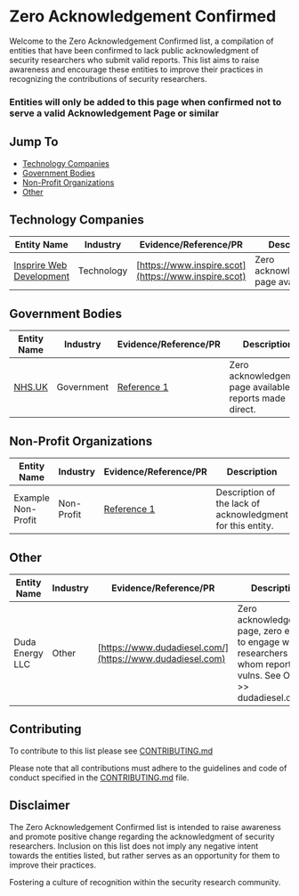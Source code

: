 # Zero Acknowledgement Confirmed

Welcome to the Zero Acknowledgement Confirmed list, a compilation of entities that have been confirmed to lack public acknowledgment of security researchers who submit valid reports. This list aims to raise awareness and encourage these entities to improve their practices in recognizing the contributions of security researchers.

### Entities will only be added to this page when confirmed not to serve a valid Acknowledgement Page or similar

## Jump To

- [Technology Companies](#technology-companies)
- [Government Bodies](#government-bodies)
- [Non-Profit Organizations](#non-profit-organizations)
- [Other](#other)


## Technology Companies

| Entity Name          | Industry            | Evidence/Reference/PR                                          | Description                                                 |
| -------------------- | ------------------- | ----------------------------------------------------------- | ----------------------------------------------------------- |
| [Insprire Web Development](https://www.inspire.scot) | Technology           | [https://www.inspire.scot](https://www.inspire.scot)                          | Zero acknowledgement page available  |

## Government Bodies

| Entity Name           | Industry            | Evidence/Reference/PR                                          | Description                                                 |
| --------------------- | ------------------- | ----------------------------------------------------------- | ----------------------------------------------------------- |
| [NHS.UK](https://www.nhs.uk/)    | Government           | [Reference 1](https://github.com/DeffoN0tSt3/Zero-Acknowledgement/blob/main/confirmed/Selection_005.png)                          | Zero acknowledgement page available for reports made direct.  |

## Non-Profit Organizations

| Entity Name           | Industry            | Evidence/Reference/PR                                          | Description                                                 |
| --------------------- | ------------------- | ----------------------------------------------------------- | ----------------------------------------------------------- |
| Example Non-Profit    | Non-Profit           | [Reference 1](https://example.com)                          | Description of the lack of acknowledgment for this entity.  |

## Other

| Entity Name           | Industry            | Evidence/Reference/PR                                          | Description                                                 |
| --------------------- | ------------------- | ----------------------------------------------------------- | ----------------------------------------------------------- |
| Duda Energy LLC    | Other           | [https://www.dudadiesel.com/](https://www.dudadiesel.com)                          | Zero acknowledgement page, zero effort to engage with researchers whom reported vulns. See OBB >> dudadiesel.com  |

## Contributing

To contribute to this list please see [CONTRIBUTING.md](CONTRIBUTING.md)

Please note that all contributions must adhere to the guidelines and code of conduct specified in the [CONTRIBUTING.md](CONTRIBUTING.md) file.

## Disclaimer

The Zero Acknowledgement Confirmed list is intended to raise awareness and promote positive change regarding the acknowledgment of security researchers. Inclusion on this list does not imply any negative intent towards the entities listed, but rather serves as an opportunity for them to improve their practices.

Fostering a culture of recognition within the security research community.
